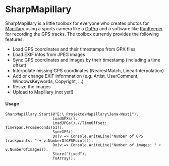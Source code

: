 SharpMapillary
==============

SharpMapillary is a little toolbox for everyone who creates photos for [Mapillary](http://www.mapillary.com) using a sports camera like a [GoPro](http://www.gopro.com) and a software like [RunKeeper](http://runkeeper.com) for recording the GPS tracks. The toolbox currently provides the following features:

* Load GPS coordinates and their timestamps from GPX files
* Load EXIF infos from JPEG images
* Sync GPS coordinates and images by their timestamp (including a time offset)
* Interpolate missing GPS coordinates (NearestMatch, LinearInterpolation)
* Add or change EXIF informnation (e.g. Artist, UserComment, WindowsKeywords, Copyright, ...)
* Resize the images
* Upload to Mapillary (not yet!)

#### Usage

    SharpMapillary.Start(@"E:\_Projekte\Mapillary\Jena-West1").
                         LoadGPXs().
                         LoadJPGs().//TimeOffset: TimeSpan.FromSeconds(51)).
                         SyncGPS().
                         Do(v => Console.WriteLine("Number of GPS trackpoints: " + v.NumberOfGPSPoints)).
                         Do(v => Console.WriteLine("Number of images: " +          v.NumberOfImages)).
                         Store("fixed").
                         ToArray();
                         
